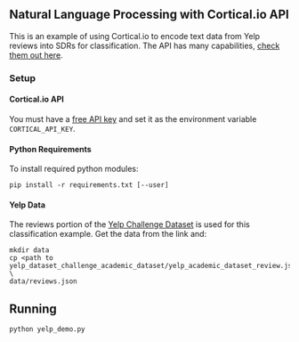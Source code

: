 ## Natural Language Processing with Cortical.io API

This is an example of using Cortical.io to encode text data from Yelp reviews into SDRs for classification. The API has many capabilities, [check them out here](http://www.cortical.io/demos.html).

### Setup

#### Cortical.io API
You must have a [free API key](http://www.cortical.io/resources_apikey.html) and set it as the environment variable `CORTICAL_API_KEY`.

#### Python Requirements

To install required python modules:

    pip install -r requirements.txt [--user]

#### Yelp Data
The reviews portion of the [Yelp Challenge Dataset](https://www.yelp.com/dataset_challenge) is used for this classification example. Get the data from the link and: 

	mkdir data
	cp <path to yelp_dataset_challenge_academic_dataset/yelp_academic_dataset_review.json> \
	data/reviews.json


## Running

	python yelp_demo.py
